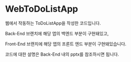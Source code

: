 # WebToDoListApp
웹에서 작동하는 ToDoListApp을 작성한 코드입니다.

Back-End 브랜치에 해당 앱의 백엔드 부분이 구현돼있고,

Front-End 브랜치에 해당 앱의 프론트 엔드 부분이 구현돼있습니다.

코드에 대한 설명은 Back-End 내의 pptx를 참조하시면 됩니다.
